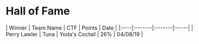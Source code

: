 # Hall of Fame

| Winner | Team Name | CTF | Points | Date | 
|:----|:-------|:-------|:-----|
| Perry Lawler | Tuna | Yoda's Coctail | 26% | 04/08/19 |

